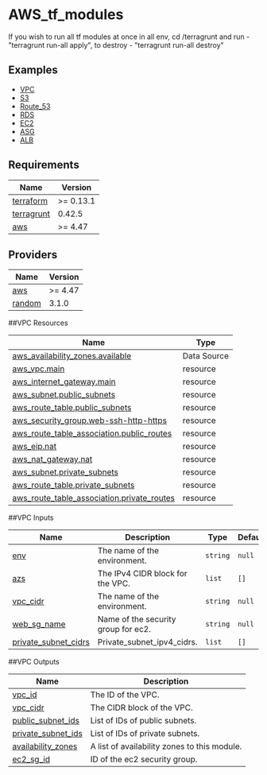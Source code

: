 # AWS_tf_modules

If you wish to run all tf modules at once in all env, cd /terragrunt  and run - "terragrunt run-all apply", to destroy - "terragrunt run-all destroy"

## Examples

- [VPC](https://github.com/parkura/AWS_tf_modules/tree/main/modules/VPC)
- [S3](https://github.com/parkura/AWS_tf_modules/tree/main/modules/S3)
- [Route_53](https://github.com/parkura/AWS_tf_modules/tree/main/modules/route_53)
- [RDS](https://github.com/parkura/AWS_tf_modules/tree/main/modules/RDS)
- [EC2](https://github.com/parkura/AWS_tf_modules/tree/main/modules/EC2)
- [ASG](https://github.com/parkura/AWS_tf_modules/tree/main/modules/ASG)
- [ALB](https://github.com/parkura/AWS_tf_modules/tree/main/modules/ALB)


## Requirements

| Name | Version |
|------|---------|
| <a name="requirement_terraform"></a> [terraform](#requirement\_terraform) | >= 0.13.1 |
| <a name="requirement_terragrunt"></a> [terragrunt](#requirement\_terragrunt) | 0.42.5 |
| <a name="requirement_aws"></a> [aws](#requirement\_aws) | >= 4.47 |

## Providers

| Name | Version |
|------|---------|
| <a name="provider_aws"></a> [aws](#provider\_aws) | >= 4.47 |
| <a name="provider_random"></a> [random](#provider\_random) | 3.1.0 |


##VPC Resources

| Name | Type |
|------|------|
| [aws_availability_zones.available](https://registry.terraform.io/providers/hashicorp/aws/latest/docs/data-sources/availability_zones) | Data Source |
| [aws_vpc.main](https://registry.terraform.io/providers/hashicorp/aws/latest/docs/resources/vpc.html) | resource |
| [aws_internet_gateway.main](https://registry.terraform.io/providers/hashicorp/aws/latest/docs/resources/internet_gateway) | resource |
| [aws_subnet.public_subnets](https://registry.terraform.io/providers/hashicorp/aws/latest/docs/resources/subnet.html) | resource |
| [aws_route_table.public_subnets](https://registry.terraform.io/providers/hashicorp/aws/latest/docs/resources/route_table.html) | resource |
| [aws_security_group.web-ssh-http-https](https://registry.terraform.io/providers/hashicorp/aws/latest/docs/resources/security_group) | resource |
| [aws_route_table_association.public_routes](https://registry.terraform.io/providers/hashicorp/aws/latest/docs/resources/route_table_association) | resource |
| [aws_eip.nat](https://registry.terraform.io/providers/hashicorp/aws/latest/docs/resources/eip.html) | resource |
| [aws_nat_gateway.nat](https://registry.terraform.io/providers/hashicorp/aws/latest/docs/resources/nat_gateway.html) | resource |
| [aws_subnet.private_subnets](https://registry.terraform.io/providers/hashicorp/aws/latest/docs/resources/subnet.html) | resource |
| [aws_route_table.private_subnets](https://registry.terraform.io/providers/hashicorp/aws/latest/docs/resources/route_table.html) | resource |
| [aws_route_table_association.private_routes](https://registry.terraform.io/providers/hashicorp/aws/latest/docs/resources/route_table_association) | resource |


##VPC Inputs

| Name | Description | Type | Default | Required |
|------|-------------|------|---------|:--------:|
| <a name="input_env"></a> [env](#input\_env) | The name of the environment. | `string` | `null` | no |
| <a name="input_public_subnet_cidrs"></a> [azs](#input\_public_subnet_cidrs) | The IPv4 CIDR block for the VPC. | `list` | `[]` | no |
| <a name="input_vpc_cidr"></a> [vpc_cidr](#input\_vpc_cidr) | The name of the environment. | `string` | `null` | no |
| <a name="input_web_sg_name"></a> [web_sg_name](#input\_web_sg_name) | Name of the security group for ec2. | `string` | `null` | no |
| <a name="input_private_subnet_cidrs"></a> [private_subnet_cidrs](#input\_private_subnet_cidrs) | Private_subnet_ipv4_cidrs. | `list` | `[]` | no |


##VPC Outputs

| Name | Description |
|------|-------------|
| <a name="output_vpc_id"></a> [vpc_id](#output\_vpc_id) | The ID of the VPC. |
| <a name="output_vpc_cidr"></a> [vpc_cidr](#output\_vpc_cidr) | The CIDR block of the VPC. |
| <a name="output_public_subnet_ids"></a> [public_subnet_ids](#output\_public_subnet_ids) | List of IDs of public subnets. |
| <a name="output_private_subnet_ids"></a> [private_subnet_ids](#output\_private_subnet_ids) | List of IDs of private subnets. |
| <a name="output_availability_zones"></a> [availability_zones](#output\_availability_zones) | A list of availability zones to this module. |
| <a name="output_ec2_sg_id"></a> [ec2_sg_id](#output\_ec2_sg_id) | ID  of the ec2 security group. |
